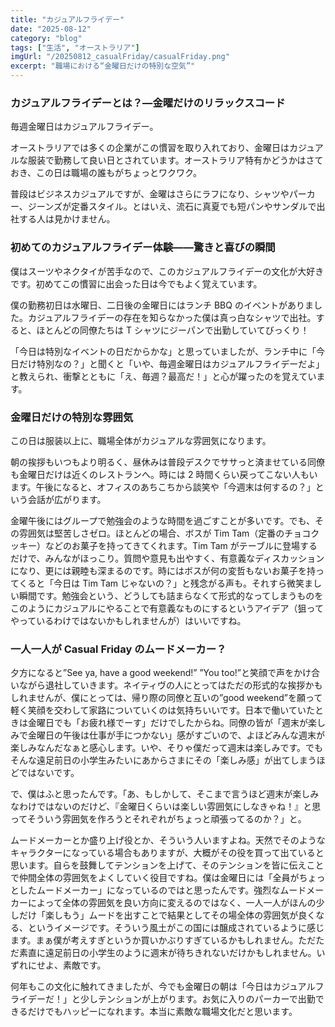 ```yaml
---
title: "カジュアルフライデー"
date: "2025-08-12"
category: "blog"
tags: ["生活", "オーストラリア"]
imgUrl: "/20250812_casualFriday/casualFriday.png"
excerpt: "職場における“金曜日だけの特別な空気”"
---
```


### カジュアルフライデーとは？—金曜だけのリラックスコード

毎週金曜日はカジュアルフライデー。

オーストラリアでは多くの企業がこの慣習を取り入れており、金曜日はカジュアルな服装で勤務して良い日とされています。オーストラリア特有かどうかはさておき、この日は職場の誰もがちょっとワクワク。

普段はビジネスカジュアルですが、金曜はさらにラフになり、シャツやパーカー、ジーンズが定番スタイル。とはいえ、流石に真夏でも短パンやサンダルで出社する人は見かけません。

### 初めてのカジュアルフライデー体験——驚きと喜びの瞬間

僕はスーツやネクタイが苦手なので、このカジュアルフライデーの文化が大好きです。初めてこの慣習に出会った日は今でもよく覚えています。

僕の勤務初日は水曜日、二日後の金曜日にはランチ BBQ のイベントがありました。カジュアルフライデーの存在を知らなかった僕は真っ白なシャツで出社。すると、ほとんどの同僚たちは T シャツにジーパンで出勤していてびっくり！

「今日は特別なイベントの日だからかな」と思っていましたが、ランチ中に「今日だけ特別なの？」と聞くと「いや、毎週金曜日はカジュアルフライデーだよ」と教えられ、衝撃とともに「え、毎週？最高だ！」と心が躍ったのを覚えています。

### 金曜日だけの特別な雰囲気

この日は服装以上に、職場全体がカジュアルな雰囲気になります。

朝の挨拶もいつもより明るく、昼休みは普段デスクでササっと済ませている同僚も金曜日だけは近くのレストランへ。時には 2 時間くらい戻ってこない人もいます。午後になると、オフィスのあちこちから談笑や「今週末は何するの？」という会話が広がります。

金曜午後にはグループで勉強会のような時間を過ごすことが多いです。でも、その雰囲気は堅苦しさゼロ。ほとんどの場合、ボスが Tim Tam（定番のチョコクッキー）などのお菓子を持ってきてくれます。Tim Tam がテーブルに登場するだけで、みんながほっこり。質問や意見も出やすく、有意義なディスカッションになり、更には親睦も深まるのです。時にはボスが何の変哲もないお菓子を持ってくると「今日は Tim Tam じゃないの？」と残念がる声も。それすら微笑ましい瞬間です。勉強会という、どうしても詰まらなくて形式的なってしまうものをこのようにカジュアルにやることで有意義なものにするというアイデア（狙ってやっているわけではないかもしれませんが）はいいですね。

### 一人一人が Casual Friday のムードメーカー？

夕方になると”See ya, have a good weekend!” ”You too!”と笑顔で声をかけ合いながら退社していきます。ネイティヴの人にとってはただの形式的な挨拶かもしれませんが、僕にとっては、帰り際の同僚と互いの”good weekend”を願って軽く笑顔を交わして家路についていくのは気持ちいいです。日本で働いていたときは金曜日でも「お疲れ様でーす」だけでしたからね。同僚の皆が「週末が楽しみで金曜日の午後は仕事が手につかない」感がすごいので、よほどみんな週末が楽しみなんだなぁと感心します。いや、そりゃ僕だって週末は楽しみです。でもそんな遠足前日の小学生みたいにあからさまにその「楽しみ感」が出てしまうほどではないです。

で、僕はふと思ったんです。「あ、もしかして、そこまで言うほど週末が楽しみなわけではないのだけど、『金曜日くらいは楽しい雰囲気にしなきゃね！』と思ってそういう雰囲気を作ろうとそれぞれがちょっと頑張ってるのか？」と。

ムードメーカーとか盛り上げ役とか、そういう人いますよね。天然でそのようなキャラクターになっている場合もありますが、大概がその役を買って出ていると思います。自らを鼓舞してテンションを上げて、そのテンションを皆に伝えことで仲間全体の雰囲気をよくしていく役目ですね。僕は金曜日には「全員がちょっとしたムードメーカー」になっているのではと思ったんです。強烈なムードメーカーによって全体の雰囲気を良い方向に変えるのではなく、一人一人がほんの少しだけ「楽しもう」ムードを出すことで結果としてその場全体の雰囲気が良くなる、というイメージです。そういう風土がこの国には醸成されているように感じます。まぁ僕が考えすぎというか買いかぶりすぎているかもしれません。ただただ素直に遠足前日の小学生のように週末が待ちきれないだけかもしれません。いずれにせよ、素敵です。

何年もこの文化に触れてきましたが、今でも金曜日の朝は「今日はカジュアルフライデーだ！」と少しテンションが上がります。お気に入りのパーカーで出勤できるだけでもハッピーになれます。本当に素敵な職場文化だと思います。

